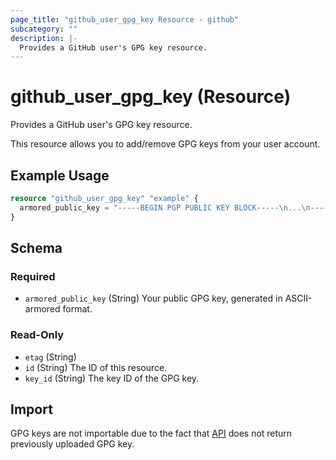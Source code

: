 ```yaml
---
page_title: "github_user_gpg_key Resource - github"
subcategory: ""
description: |-
  Provides a GitHub user's GPG key resource.
---
```


# github_user_gpg_key (Resource)

Provides a GitHub user's GPG key resource.

This resource allows you to add/remove GPG keys from your user account.

## Example Usage

```terraform
resource "github_user_gpg_key" "example" {
  armored_public_key = "-----BEGIN PGP PUBLIC KEY BLOCK-----\n...\n-----END PGP PUBLIC KEY BLOCK-----"
}
```

<!-- schema generated by tfplugindocs -->
## Schema

### Required

- `armored_public_key` (String) Your public GPG key, generated in ASCII-armored format.

### Read-Only

- `etag` (String)
- `id` (String) The ID of this resource.
- `key_id` (String) The key ID of the GPG key.

## Import

GPG keys are not importable due to the fact that [API](https://developer.github.com/v3/users/gpg_keys/#gpg-keys) does not return previously uploaded GPG key.
